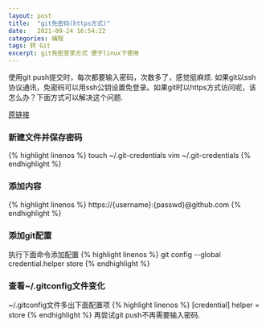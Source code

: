 ```yaml
---
layout: post
title:  "git免密码(https方式)"
date:   2021-09-24 16:54:22
categories: 编程
tags: 转 Git
excerpt: git免密登录方式 便于linux下使用
---
```


使用git push提交时，每次都要输入密码，次数多了，感觉挺麻烦. 如果git以ssh协议通讯，免密码可以用ssh公钥设置免登录。如果git时以https方式访问呢，该怎么办？下面方式可以解决这个问题.

[原链接](http://yongqing.is-programmer.com/posts/80371.html)

### 新建文件并保存密码
{% highlight linenos %}
touch ~/.git-credentials
vim ~/.git-credentials
{% endhighlight %}
### 添加内容
{% highlight linenos %}
https://{username}:{passwd}@github.com
{% endhighlight %}
### 添加git配置
执行下面命令添加配置
{% highlight linenos %}
git config --global credential.helper store
{% endhighlight %}
### 查看~/.gitconfig文件变化
~/.gitconfig文件多出下面配置项
{% highlight linenos %}
[credential]
    helper = store
{% endhighlight %}
再尝试git push不再需要输入密码.